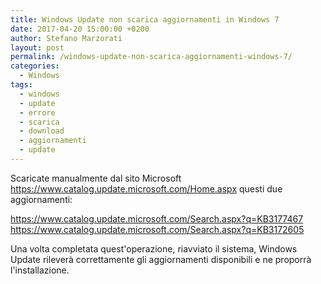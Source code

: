 ```yaml
---
title: Windows Update non scarica aggiornamenti in Windows 7
date: 2017-04-20 15:00:00 +0200
author: Stefano Marzorati
layout: post
permalink: /windows-update-non-scarica-aggiornamenti-windows-7/
categories:
  - Windows
tags:
  - windows
  - update
  - errore
  - scarica
  - download
  - aggiornamenti
  - update
---
```

Scaricate manualmente dal sito Microsoft <a href="https://www.catalog.update.microsoft.com/Home.aspx" target="_blank">https://www.catalog.update.microsoft.com/Home.aspx</a> questi due aggiornamenti:   

<a href="KB3177467" target="_blank">https://www.catalog.update.microsoft.com/Search.aspx?q=KB3177467</a>
<a href="KB3172605" target="_blank">https://www.catalog.update.microsoft.com/Search.aspx?q=KB3172605</a>

Una volta completata quest'operazione, riavviato il sistema, Windows Update rileverà correttamente gli aggiornamenti disponibili e ne proporrà l'installazione.
